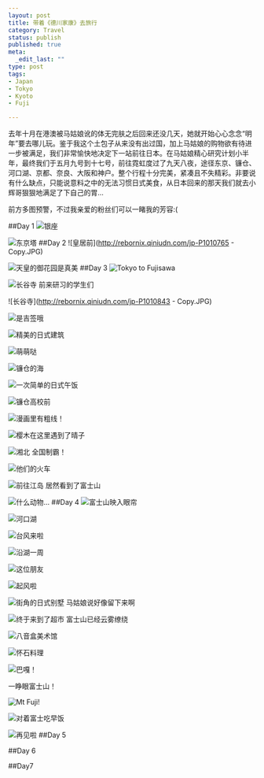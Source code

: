 ```yaml
--- 
layout: post
title: 带着《德川家康》去旅行
category: Travel
status: publish
published: true
meta: 
  _edit_last: ""
type: post
tags: 
- Japan
- Tokyo
- Kyoto
- Fuji

---
```

去年十月在港澳被马姑娘讹的体无完肤之后回来还没几天，她就开始心心念念“明年”要去哪儿玩。鉴于我这个土包子从来没有出过国，加上马姑娘的购物欲有待进一步被满足，我们非常愉快地决定下一站前往日本。在马姑娘精心研究计划小半年，最终我们于五月九号到十七号，前往霓虹度过了九天八夜，途径东京、镰仓、河口湖、京都、奈良、大阪和神户。整个行程十分完美，紧凑且不失精彩。非要说有什么缺点，只能说意料之中的无法习惯日式美食，从日本回来的那天我们就去小辉哥狠狠地满足了下自己的胃... 

前方多图预警，不过我亲爱的粉丝们可以一睹我的芳容:(

##Day 1
![银座](http://rebornix.qiniudn.com/jp-P1010692.JPG)

![东京塔](http://rebornix.qiniudn.com/jp-P1010702.JPG)
##Day 2
![皇居前](http://rebornix.qiniudn.com/jp-P1010765 - Copy.JPG)

![天皇的御花园是真美](http://rebornix.qiniudn.com/jp-P1010782.JPG)
##Day 3
![Tokyo to Fujisawa](http://rebornix.qiniudn.com/jp-Fujisawa.PNG)

![长谷寺 前来研习的学生们](http://rebornix.qiniudn.com/jp-P1010840.JPG)

![长谷寺](http://rebornix.qiniudn.com/jp-P1010843 - Copy.JPG)

![是吉签哦](http://rebornix.qiniudn.com/jp-P1010851.JPG)

![精美的日式建筑](http://rebornix.qiniudn.com/jp-P1010856.JPG)

![萌萌哒](http://rebornix.qiniudn.com/jp-P1010869.JPG)

![镰仓的海](http://rebornix.qiniudn.com/jp-P1010870.JPG)

![一次简单的日式午饭](http://rebornix.qiniudn.com/jp-P1010882.JPG)

![镰仓高校前](http://rebornix.qiniudn.com/jp-P1010884.JPG)

![漫画里有粗线！](http://rebornix.qiniudn.com/jp-P1010887.JPG)

![樱木在这里遇到了晴子](http://rebornix.qiniudn.com/jp-P1010895.JPG)

![湘北 全国制霸！](http://rebornix.qiniudn.com/jp-P1010972.JPG)

![他们的火车](http://rebornix.qiniudn.com/jp-P1020012.JPG)

![前往江岛 居然看到了富士山](http://rebornix.qiniudn.com/jp-P1020055.JPG)

![什么动物...](http://rebornix.qiniudn.com/jp-P1020083.JPG)
##Day 4
![富士山映入眼帘](http://rebornix.qiniudn.com/jp-P1020088.JPG)

![河口湖](http://rebornix.qiniudn.com/jp-P1020101.JPG)

![台风来啦](http://rebornix.qiniudn.com/jp-P1020109.JPG)

![沿湖一周](http://rebornix.qiniudn.com/jp-P1020172.JPG)

![这位朋友](http://rebornix.qiniudn.com/jp-P1020196.JPG)

![起风啦](http://rebornix.qiniudn.com/jp-P1020208.JPG)

![街角的日式别墅 马姑娘说好像留下来啊](http://rebornix.qiniudn.com/jp-P1020219.JPG)

![终于来到了超市 富士山已经云雾缭绕](http://rebornix.qiniudn.com/jp-P1020221.JPG)

![八音盒美术馆](http://rebornix.qiniudn.com/jp-P1020250.JPG)

![怀石料理](http://rebornix.qiniudn.com/jp-P1020342.JPG)

![巴嘎！](http://rebornix.qiniudn.com/jp-P1020375.JPG)

一睁眼富士山！

![Mt Fuji!](http://rebornix.qiniudn.com/jp-P1020378.JPG)

![对着富士吃早饭](http://rebornix.qiniudn.com/jp-P1020408.JPG)

![再见啦](http://rebornix.qiniudn.com/jp-P1020430.JPG)
##Day 5

##Day 6

##Day7 

